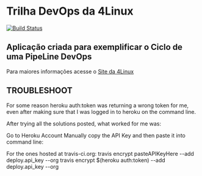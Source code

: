 # Trilha DevOps da 4Linux

[![Build Status](https://travis-ci.org/kvnfreire/DevOpsLab-HelloWorld.svg?branch=master)](https://travis-ci.org/kvnfreire/DevOpsLab-HelloWorld)

## Aplicação criada para exemplificar o Ciclo de uma PipeLine DevOps


Para maiores informações acesse o [Site da 4Linux](https://www.4linux.com.br/cursos/devops)

## TROUBLESHOOT

For some reason heroku auth:token was returning a wrong token for me, even after making sure that I was logged in to heroku on the command line.

After trying all the solutions posted, what worked for me was:

Go to Heroku Account
Manually copy the API Key and then paste it into command line:

For the ones hosted at travis-ci.org:
travis encrypt pasteAPIKeyHere --add deploy.api_key --org
travis encrypt $(heroku auth:token) --add deploy.api_key --org
